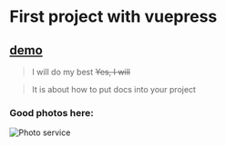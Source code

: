 # First project with vuepress 

## [demo](http://a2kat.crabdance.com:8082)
>I will do my best
~~Yes, I will~~

>It is about how to put docs into your project

### Good photos here:
![Photo service](https://source.unsplash.com/random/1920x1080)
